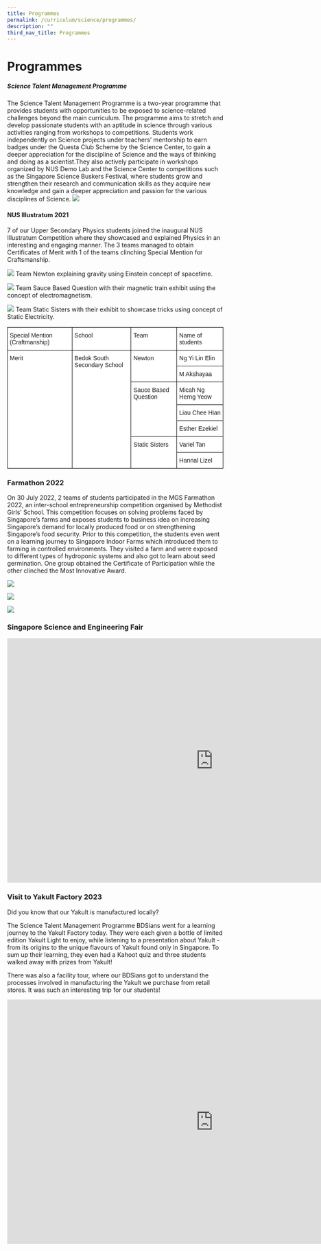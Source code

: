 ```yaml
---
title: Programmes
permalink: /curriculum/science/programmes/
description: ""
third_nav_title: Programmes
---
```

Programmes
==========

##### **Science Talent Management Programme**

The Science Talent Management Programme is a two-year programme that provides students with opportunities to be exposed to science-related challenges beyond the main curriculum. The programme aims to stretch and develop passionate students with an aptitude in science through various activities ranging from workshops to competitions. Students work independently on Science projects under teachers’ mentorship to earn badges under the Questa Club Scheme by the Science Center, to gain a deeper appreciation for the discipline of Science and the ways of thinking and doing as a scientist.They also actively participate in workshops organized by NUS Demo Lab and the Science Center to competitions such as the Singapore Science Buskers Festival, where students grow and strengthen their research and communication skills as they acquire new knowledge and gain a deeper appreciation and passion for the various disciplines of Science.
![](/images/SCE.png)

#### NUS Illustratum 2021

7 of our Upper Secondary Physics students joined the inaugural NUS Illustratum Competition where they showcased and explained Physics in an interesting and engaging manner. The 3 teams managed to obtain Certificates of Merit with 1 of the teams clinching Special Mention for Craftsmanship.

![](/images/Team%20Newton.png)
Team Newton explaining gravity using Einstein concept of spacetime.

![](/images/Team%20Sauce%20Based.png)
Team Sauce Based Question with their magnetic train exhibit using the concept of electromagnetism.

![](/images/Team%20Static.png)
Team Static Sisters with their exhibit to showcase tricks using concept of Static Electricity.


<style type="text/css">
.tg  {border-collapse:collapse;border-spacing:0;}
.tg td{border-color:black;border-style:solid;border-width:1px;font-family:Arial, sans-serif;font-size:14px;
  overflow:hidden;padding:10px 5px;word-break:normal;}
.tg th{border-color:black;border-style:solid;border-width:1px;font-family:Arial, sans-serif;font-size:14px;
  font-weight:normal;overflow:hidden;padding:10px 5px;word-break:normal;}
.tg .tg-ktyi{background-color:#FFF;text-align:left;vertical-align:top}
</style>
<table class="tg">
<thead>
  <tr>
    <th class="tg-ktyi">Special Mention (Craftmanship)</th>
    <th class="tg-ktyi">School</th>
    <th class="tg-ktyi">Team</th>
    <th class="tg-ktyi">Name of students</th>
  </tr>
</thead>
<tbody>
  <tr>
    <td class="tg-ktyi" rowspan="7">Merit</td>
    <td class="tg-ktyi" rowspan="7">Bedok South Secondary School</td>
    <td class="tg-ktyi" rowspan="2">Newton</td>
    <td class="tg-ktyi">Ng Yi Lin Elin</td>
  </tr>
  <tr>
    <td class="tg-ktyi">M Akshayaa</td>
  </tr>
  <tr>
    <td class="tg-ktyi" rowspan="3">Sauce Based Question</td>
    <td class="tg-ktyi">Micah Ng Herng Yeow</td>
  </tr>
  <tr>
    <td class="tg-ktyi">Liau Chee Hian</td>
  </tr>
  <tr>
    <td class="tg-ktyi">Esther Ezekiel</td>
  </tr>
  <tr>
    <td class="tg-ktyi" rowspan="2">Static Sisters</td>
    <td class="tg-ktyi">Variel Tan</td>
  </tr>
  <tr>
    <td class="tg-ktyi">Hannal Lizel</td>
  </tr>
</tbody>
</table>


### Farmathon 2022

On 30 July 2022, 2 teams of students participated in the MGS Farmathon 2022, an inter-school entrepreneurship competition organised by Methodist Girls’ School. This competition focuses on solving problems faced by Singapore’s farms and exposes students to business idea on increasing Singapore’s demand for locally produced food or on strengthening Singapore’s food security. Prior to this competition, the students even went on a learning journey to Singapore Indoor Farms which introduced them to farming in controlled environments. They visited a farm and were exposed to different types of hydroponic systems and also got to learn about seed germination. One group obtained the Certificate of Participation while the other clinched the Most Innovative Award.


![](/images/Farm1.png)

![](/images/Farm2.png)

![](/images/Farm3.png)

### Singapore Science and Engineering Fair
<iframe allowfullscreen="true" height="569" width="960" frameborder="0" src="https://docs.google.com/presentation/d/e/2PACX-1vQDrQQO2_pvBtBYpkQS-bW_1zrt6Xql9Kkp1vCWE9ErMCb32G48r85DryOHJPOgmJaz_D4yg06RmkgC/embed?start=false&amp;loop=true&amp;delayms=5000"></iframe>

### Visit to Yakult Factory 2023
Did you know that our Yakult is manufactured locally?

The Science Talent Management Programme BDSians went for a learning journey to the Yakult Factory today. They were each given a bottle of limited edition Yakult Light to enjoy, while listening to a presentation about Yakult - from its origins to the unique flavours of Yakult found only in Singapore. To sum up their learning, they even had a Kahoot quiz and three students walked away with prizes from Yakult!

There was also a facility tour, where our BDSians got to understand the processes involved in manufacturing the Yakult we purchase from retail stores. It was such an interesting trip for our students!

<iframe src="https://docs.google.com/presentation/d/e/2PACX-1vSWWO61rL43JWXqt9NZAqdsVTAdJQlqx4db38_apMeZq7bSrISj5v_FBaDm5xRKS3huFZka3dWaMbMp/embed?start=false&amp;loop=false&amp;delayms=3000" frameborder="0" width="960" height="569" allowfullscreen="true"></iframe>
